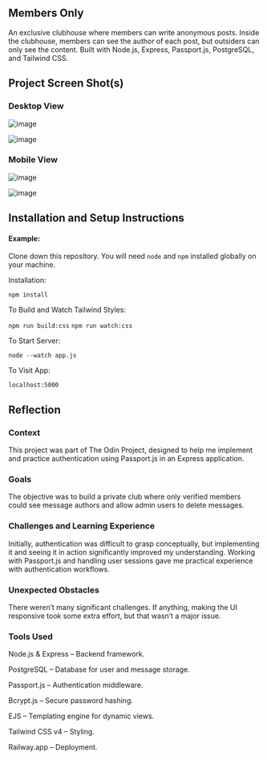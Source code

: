 ## Members Only

An exclusive clubhouse where members can write anonymous posts. Inside the clubhouse, members can see the author of each post, but outsiders can only see the content. Built with Node.js, Express, Passport.js, PostgreSQL, and Tailwind CSS.

## Project Screen Shot(s)

### Desktop View

![image](https://github.com/user-attachments/assets/c2173226-90f2-4ad1-b15b-3f321cf38558)

![image](https://github.com/user-attachments/assets/9ccdeb96-3027-480d-a9c4-1da5d4dd1f8b)

### Mobile View

![image](https://github.com/user-attachments/assets/f58633e4-3c54-4ed1-a817-25ab9355c8b6)

![image](https://github.com/user-attachments/assets/d23b2fe6-fc7b-4631-bd40-e3c74a255de0)



## Installation and Setup Instructions

#### Example:  

Clone down this repository. You will need `node` and `npm` installed globally on your machine.  

Installation:

`npm install`  

To Build and Watch Tailwind Styles:  

`npm run build:css`
`npm run watch:css`

To Start Server:

`node --watch app.js`  

To Visit App:

`localhost:5000`  

## Reflection

### Context

This project was part of The Odin Project, designed to help me implement and practice authentication using Passport.js in an Express application.

### Goals

The objective was to build a private club where only verified members could see message authors and allow admin users to delete messages.

### Challenges and Learning Experience

Initially, authentication was difficult to grasp conceptually, but implementing it and seeing it in action significantly improved my understanding. Working with Passport.js and handling user sessions gave me practical experience with authentication workflows.

### Unexpected Obstacles

There weren’t many significant challenges. If anything, making the UI responsive took some extra effort, but that wasn’t a major issue.

### Tools Used

Node.js & Express – Backend framework.

PostgreSQL – Database for user and message storage.

Passport.js – Authentication middleware.

Bcrypt.js – Secure password hashing.

EJS – Templating engine for dynamic views.

Tailwind CSS v4 – Styling.

Railway.app – Deployment.
